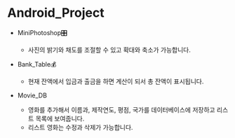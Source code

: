 # Android_Project
- MiniPhotoshop🎛
    - 사진의 밝기와 채도를 조절할 수 있고 확대와 축소가 가능합니다.

- Bank_Table💰
    - 현재 잔액에서 입금과 출금을 하면 계산이 되서 총 잔액이 표시됩니다. 
   
- Movie_DB
    - 영화를 추가해서 이름과, 제작연도, 평점, 국가를 데이터베이스에 저장하고 리스트 목록에 보여줍니다.
    - 리스트 영화는 수정과 삭제가 가능합니다.
